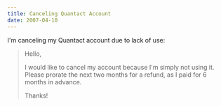 ```yaml
---
title: Canceling Quantact Account
date: 2007-04-10
---
```

I'm canceling my Quantact account due to lack of use:

<blockquote>
Hello,

I would like to cancel my account because I'm simply not using it. Please prorate the next two months for a refund, as I paid for 6 months in advance.

Thanks!</blockquote>

